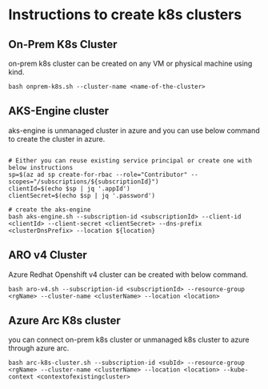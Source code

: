 # Instructions to create k8s clusters

## On-Prem K8s Cluster

on-prem k8s cluster can be created on any VM or physical machine using kind.

```
bash onprem-k8s.sh --cluster-name <name-of-the-cluster>
```

## AKS-Engine cluster

aks-engine is unmanaged cluster in azure and you can use below command to create the cluster in azure.

```

# Either you can reuse existing service principal or create one with below instructions
sp=$(az ad sp create-for-rbac --role="Contributor" --scopes="/subscriptions/${subscriptionId}")
clientId=$(echo $sp | jq '.appId')
clientSecret=$(echo $sp | jq '.password')

# create the aks-engine
bash aks-engine.sh --subscription-id <subscriptionId> --client-id <clientId> --client-secret <clientSecret> --dns-prefix <clusterDnsPrefix> --location ${location}
```

## ARO v4 Cluster

Azure Redhat Openshift v4 cluster can be created with below command.

```
bash aro-v4.sh --subscription-id <subscriptionId> --resource-group <rgName> --cluster-name <clusterName> --location <location>
```
## Azure Arc K8s cluster

you can connect on-prem k8s cluster or unmanaged k8s cluster to azure through azure arc.

```
bash arc-k8s-cluster.sh --subscription-id <subId> --resource-group <rgName> --cluster-name <clusterName> --location <location> --kube-context <contextofexistingcluster>
```
